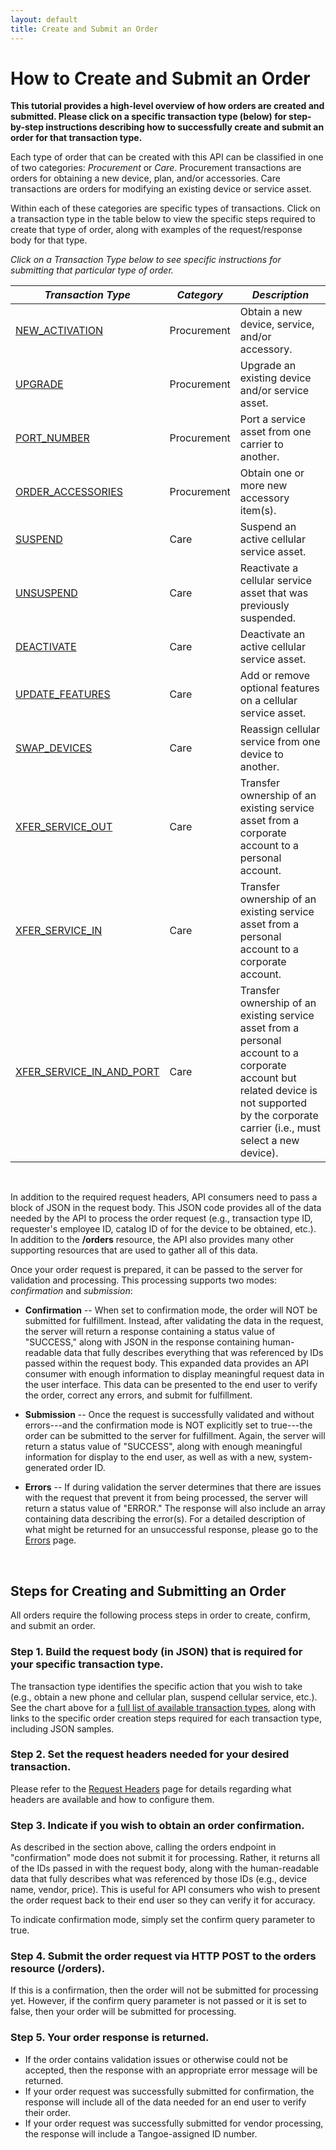```yaml
---
layout: default
title: Create and Submit an Order
---
```


# How to Create and Submit an Order

**This tutorial provides a high-level overview of how orders are created and submitted. Please click on a specific transaction type (below) for step-by-step instructions describing how to successfully create and submit an order for that transaction type.**


Each type of order that can be created with this API can be classified in one of two categories: *Procurement* or *Care*. Procurement transactions are orders for obtaining a new device, plan, and/or accessories. Care transactions are orders for modifying an existing device or service asset. 

Within each of these categories are specific types of transactions. Click on a transaction type in the table below to view the specific steps required to create that type of order, along with examples of the request/response body for that type.

<a name="transactionTypes"></a>
*Click on a Transaction Type below to see specific instructions for submitting that particular type of order.*


| ***Transaction Type*** | ***Category*** | ***Description*** |																	
| --- | --- | --- |
| [NEW_ACTIVATION]({{site.url}}/tutorials/orders/new_activation/) | Procurement  | Obtain a new device, service, and/or accessory. |
| [UPGRADE]({{site.url}}/tutorials/orders/upgrade/) 				 | Procurement | Upgrade an existing device and/or service asset. |
| [PORT_NUMBER]({{site.url}}/tutorials/orders/port_number/) 		 | Procurement | Port a  service asset from one carrier to another. |
| [ORDER_ACCESSORIES]({{site.url}}/tutorials/orders/order_accessories/) | Procurement | Obtain one or more new accessory item(s). |
| [SUSPEND]({{site.url}}/tutorials/orders/suspend/)	 				| Care 	| Suspend an active cellular service asset.	|
| [UNSUSPEND]({{site.url}}/tutorials/orders/unsuspend/) 	 			| Care 	| Reactivate a cellular service asset that was previously suspended. |
| [DEACTIVATE]({{site.url}}/tutorials/orders/deactivate/) 			| Care 	| Deactivate an active cellular service asset.	|
| [UPDATE_FEATURES]({{site.url}}/tutorials/orders/update_features/)	| Care 	| Add or remove optional features on a cellular service asset. 
| [SWAP_DEVICES]({{site.url}}/tutorials/orders/swap_devices/) 		| Care 	| Reassign cellular service from one device to another. |
| [XFER_SERVICE_OUT]({{site.url}}/tutorials/orders/xfer_service_out/) | Care | Transfer ownership of an existing service asset from a corporate account to a personal account. |
| [XFER_SERVICE_IN]({{site.url}}/tutorials/orders/xfer_service_in/) | Care | Transfer ownership of an existing service asset from a personal account to a corporate account. |
| [XFER_SERVICE_IN_AND_PORT]({{site.url}}/tutorials/orders/xfer_service_in_and_port/) | Care | Transfer ownership of an existing service asset from a personal account to a corporate account but related device is not supported by the corporate carrier (i.e., must select a new device). |

<br/> 

In addition to the required request headers, API consumers need to pass a block of JSON in the request body. This JSON code provides all of the data needed by the API to process the order request (e.g., transaction type ID, requester's employee ID, catalog ID of for the device to be obtained, etc.). In addition to the **/orders** resource, the API also provides many other supporting resources that are used to gather all of this data.

Once your order request is prepared, it can be passed to the server for validation and processing. This processing supports two modes: *confirmation* and *submission*:

* **Confirmation** -- When set to confirmation mode, the order will NOT be submitted for fulfillment. Instead, after validating the data in the request, the server will return a response containing a status value of "SUCCESS," along with JSON in the response containing human-readable data that fully describes everything that was referenced by IDs passed within the request body. This expanded data provides an API consumer with enough information to display meaningful request data in the user interface. This data can be presented to the end user to verify the order, correct any errors, and submit for fulfillment.

* **Submission** -- Once the request is successfully validated and without errors---and the confirmation mode is NOT explicitly set to true---the order can be submitted to the server for fulfillment. Again, the server will return a status value of "SUCCESS", along with enough meaningful information for display to the end user, as well as with a new, system-generated order ID.

* **Errors** -- If during validation the server determines that there are issues with the request that prevent it from being processed, the server will return a status value of "ERROR." The response will also include an array containing data describing the error(s). For a detailed description of what might be returned for an unsuccessful response, please go to the [Errors]({{site.url}}/concepts/errors/) page.

<br />


## Steps for Creating and Submitting an Order

All orders require the following process steps in order to create, confirm, and submit an order.

### Step 1. Build the request body (in JSON) that is required for your specific transaction type.
The transaction type identifies the specific action that you wish to take (e.g., obtain a new phone and cellular plan, suspend cellular service, etc.). See the chart above for a <a href="#transactionTypes">full list of available transaction types</a>, along with links to the specific order creation steps required for each transaction type, including JSON samples.
 
### Step 2. Set the request headers needed for your desired transaction.
Please refer to the [Request Headers]({{site.url}}/concepts/headers/) page for details regarding what headers are available and how to configure them.

### Step 3. Indicate if you wish to obtain an order confirmation.
As described in the section above, calling the orders endpoint in "confirmation" mode does not submit it for processing. Rather, it returns all of the IDs passed in with the request body, along with the human-readable data that fully describes what was referenced by those IDs (e.g., device name, vendor, price). This is useful for API consumers who wish to present the order request back to their end user so they can verify it for accuracy.

To indicate confirmation mode, simply set the confirm query parameter to true.

### Step 4. Submit the order request via HTTP POST to the orders resource (/orders).
If this is a confirmation, then the order will not be submitted for processing yet. However, if the confirm query parameter is not passed or it is set to false, then your order will be submitted for processing. 

### Step 5. Your order response is returned. 

* If the order contains validation issues or otherwise could not be accepted, then the response with an appropriate error message will be returned.
* If your order request was successfully submitted for confirmation, the response will include all of the data needed for an end user to verify their order.
* If your order request was successfully submitted for vendor processing, the response will include a Tangoe-assigned ID number.



